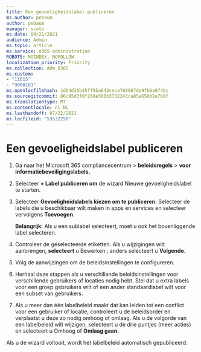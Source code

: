 ```yaml
---
title: Een gevoeligheidslabel publiceren
ms.author: pebaum
author: pebaum
manager: scotv
ms.date: 04/21/2021
audience: Admin
ms.topic: article
ms.service: o365-administration
ROBOTS: NOINDEX, NOFOLLOW
localization_priority: Priority
ms.collection: Adm_O365
ms.custom:
- "11015"
- "9000181"
ms.openlocfilehash: 1db4d15b45ff95a643ceca788667de9fb6a8f4bc
ms.sourcegitcommit: 86c95d3f0f268e500b3732243ca85a650b2e7b8f
ms.translationtype: MT
ms.contentlocale: nl-NL
ms.lasthandoff: 07/22/2021
ms.locfileid: "53532250"
---
```

# <a name="how-to-publish-a-sensitivity-label"></a>Een gevoeligheidslabel publiceren

1. Ga naar het Microsoft 365 compliancecentrum > **beleidsregels**  >  **voor informatiebeveiligingslabels.**

1. Selecteer **+ Label publiceren om** de wizard Nieuwe gevoeligheidslabel te starten.

1. Selecteer **Gevoeligheidslabels kiezen om te publiceren.** Selecteer de labels die u beschikbaar wilt maken in apps en services en selecteer vervolgens **Toevoegen**.

    **Belangrijk:** Als u een sublabel selecteert, moet u ook het bovenliggende label selecteren.

1. Controleer de geselecteerde etiketten. Als u wijzigingen wilt aanbrengen, **selecteert** u Bewerken ; anders selecteert u **Volgende**.

1. Volg de aanwijzingen om de beleidsinstellingen te configureren.

1. Herhaal deze stappen als u verschillende beleidsinstellingen voor verschillende gebruikers of locaties nodig hebt. Stel dat u extra labels voor een groep gebruikers wilt of een ander standaardlabel wilt voor een subset van gebruikers.

1. Als u meer dan één labelbeleid maakt dat kan leiden tot een conflict voor een gebruiker of locatie, controleert u de beleidsorder en verplaatst u deze zo nodig omhoog of omlaag. Als u de volgorde van een labelbeleid wilt wijzigen, selecteert u de drie puntjes (meer acties) en selecteert u Omhoog of **Omlaag gaan.** 

Als u de wizard voltooit, wordt het labelbeleid automatisch gepubliceerd.